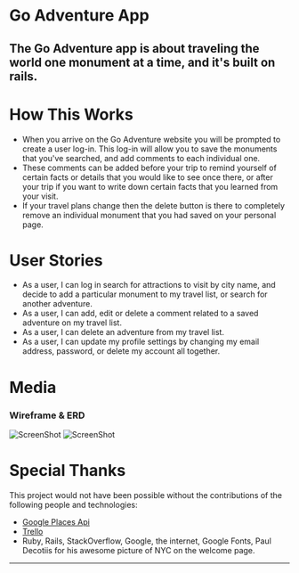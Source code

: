 # Go Adventure App
The Go Adventure app is about traveling the world one monument at a time, and it's built on rails. 
---
# How This Works
* When you arrive on the Go Adventure website you will be prompted to create a user log-in. This log-in will allow you to save the monuments that you've searched, and add comments to each individual one.
* These comments can be added before your trip to remind yourself of certain facts or details that you would like to see once there, or after your trip if you want to write down certain facts that you learned from your visit. 
* If your travel plans change then the delete button is there to completely remove an individual monument that you had saved on your personal page.

# User Stories
* As a user, I can log in search for attractions to visit by city name, and decide to add a particular monument to my travel list, or search for another adventure.
* As a user, I can add, edit or delete a comment related to a saved adventure on my travel list.
* As a user, I can delete an adventure from my travel list.
* As a user, I can update my profile settings by changing my email address, password, or delete my account all together.

# Media
### Wireframe & ERD
![ScreenShot](assets/images/wireframe_travel_app.png)
![ScreenShot](images/travel_app_erd.png)

# Special Thanks
This project would not have been possible without the contributions of the following people and technologies:
* [Google Places Api ](https://developers.google.com/places/documentation/)
* [Trello ](https://trello.com/)
* Ruby, Rails, StackOverflow, Google, the internet, Google Fonts, Paul Decotiis for his awesome picture of NYC on the welcome page.
---
